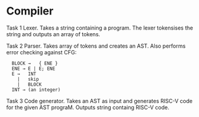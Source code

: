 # Compiler

Task 1
Lexer. Takes a string containing a program. The lexer tokensises the string and outputs an array of tokens.

Task 2
Parser. Takes array of tokens and creates an AST. Also performs error checking against CFG:

      BLOCK →	{ ENE }
      ENE →	E | E; ENE
      E →	INT
        |	skip
        |	BLOCK
      INT →	(an integer)
     
Task 3
Code generator. Takes an AST as input and generates RISC-V code for the given AST prograM. Outputs string containg RISC-V code.
